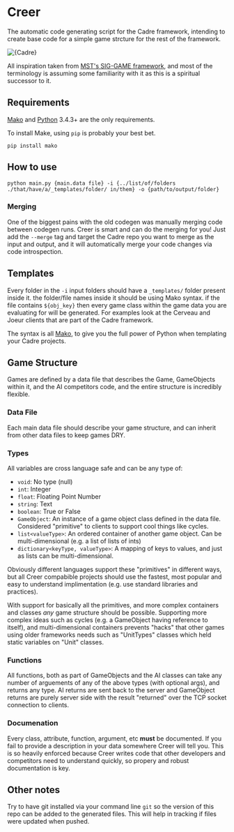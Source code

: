 # Creer
The automatic code generating script for the Cadre framework, intending to create base code for a simple game strcture for the rest of the framework.

![{Cadre}](http://i.imgur.com/17wwI3f.png)

All inspiration taken from [MST's SIG-GAME framework](https://github.com/siggame), and most of the terminology is assuming some familiarity with it as this is a spiritual successor to it.

## Requirements
[Mako](http://www.makotemplates.org/) and [Python](https://www.python.org/) 3.4.3+ are the only requirements.

To install Make, using `pip` is probably your best bet.

`pip install mako`

## How to use
`python main.py {main.data file} -i {../list/of/folders ./that/have/a/_templates/folder/ in/them} -o {path/to/output/folder}`

### Merging
One of the biggest pains with the old codegen was manually merging code between codegen runs. Creer is smart and can do the merging for you! Just add the `--merge` tag and target the Cadre repo you want to merge as the input and output, and it will automatically merge your code changes via code introspection.

## Templates
Every folder in the `-i` input folders should have a `_templates/` folder present inside it. the folder/file names inside it should be using Mako syntax. if the file contains `${obj_key}` then every game class within the game data you are evaluating for will be generated. For examples look at the Cerveau and Joeur clients that are part of the Cadre framework.

The syntax is all [Mako](http://www.makotemplates.org/), to give you the full power of Python when templating your Cadre projects.

## Game Structure
Games are defined by a data file that describes the Game, GameObjects within it, and the AI competitors code, and the entire structure is incredibly flexible.

### Data File
Each main data file should describe your game structure, and can inherit from other data files to keep games DRY.

### Types
All variables are cross language safe and can be any type of:
* `void`: No type (null)
* `int`: Integer
* `float`: Floating Point Number
* `string`: Text
* `boolean`: True or False
* `GameObject`: An instance of a game object class defined in the data file. Considered "primitive" to clients to support cool things like cycles.
* `list<valueType>`: An ordered container of another game object. Can be multi-dimensional (e.g. a list of lists of ints)
* `dictionary<keyType, valueType>`: A mapping of keys to values, and just as lists can be multi-dimensional.

Obviously different languages support these "primitives" in different ways, but all Creer compabible projects should use the fastest, most popular and easy to understand implimentation (e.g. use standard libraries and practices).

With support for basically all the primitives, and more complex containers and classes *any* game structure should be possible. Supporting more complex ideas such as cycles (e.g. a GameObject having reference to itself), and multi-dimensional containers prevents "hacks" that other games using older frameworks needs such as "UnitTypes" classes which held static variables on "Unit" classes.

### Functions
All functions, both as part of GameObjects and the AI classes can take any number of arguements of any of the above types (with optional args), and returns any type. AI returns are sent back to the server and GameObject returns are purely server side with the result "returned" over the TCP socket connection to clients.

### Documenation
Every class, attribute, function, argument, etc **must** be documented. If you fail to provide a description in your data somewhere Creer will tell you. This is so heavily enforced because Creer writes code that other developers and competitors need to understand quickly, so propery and robust documentation is key.

## Other notes
Try to have git installed via your command line `git` so the version of this repo can be added to the generated files. This will help in tracking if files were updated when pushed.
